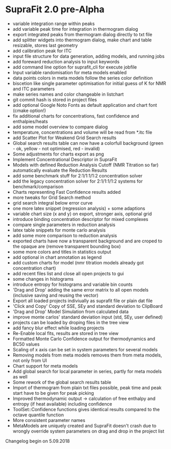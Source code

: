 # SupraFit 2.0 pre-Alpha

- variable integration range within peaks
- add variable peak time for integration in thermogram dialog
- export integrated peaks from thermogram dialog directly to txt file
- add splitter widgets into thermogram dialog, make chart and table resizable, stores last geometry
- add calibration peak for ITC
- input file structure for data generation, adding models, and running jobs
- add foreward reduction analysis to input keywords
- add command line option for suprafit_cli for execute jobfile
- Input variable randomisation for meta models enabled
- data points colors in meta models follow the series color definition
- biscetion like single parameter optimisation for initial guess of K for NMR and ITC parameters
- make series names and color changeable in listchart
- git commit hash is stored in project files
- add optional Google Noto Fonts as default application and chart font (cmake option!)
- fix additional charts for concentrations, fast confidence and enthalpies/heats
- add some model overview to compare dialog
- temperature, concentrations and volume will be read from \*.itc file
- add Scatter Plot for Weakend Grid Search results
- Global search results table can now have a colorfull background (green - ok, yellow - not optimised, red - invalid)
- Some adjustments for charts export as png
- Implement Concentrational Descriptor in SupraFit
- Models with defined Reduction Analysis Cutoff (NMR Titration so far) automatically evaluate the Reduction Results
- add some benchmark stuff for 2:1/1:1/1:2 concentration solver
- add the legacy concentration solver for 2:1/1:1/1:2 systems for benchmark/comparison
- Charts representing Fast Confidence results added
- more tweaks for Grid Search method
- grid search integral below error curve
- one more latex snippet (regression analysis) + some adaptions
- variable chart size (x and y) on export, stronger axis, optional grid
- introduce binding concentration descriptor for mixed complexes
- compare single parameters in reduction analysis
- latex table snippets for monte carlo analysis
- add some more comparison to reduction analysis
- exported charts have now a transparent background and are croped to the opaque are (remove transparent bounding box)
- some more colors and titles in statistics output
- add optional in chart annotation as legend
- add custom charts for model (nmr titration models already got concentration chart)
- add recent files list and close all open projects to gui
- some changes in histograms
- introduce entropy for histograms and variable bin counts
- 'Drag and Drop' adding the same error matrix to all open models (inclusive saving and reusing the vector)
- Export all loaded projects indiviually as suprafit file or plain dat file
- 'Click and Copy' Copy of SSE, SEy and standard deviation to ClipBoard
- 'Drag and Drop' Model Simulation from calculated data
- improve monte carlos' standard deviation input (std, SEy, user defined)
- projects can be loaded by droping files in the tree view
- add fancy blur effect while loading projects
- Re-Enable local fits, results are stored in tree view
- Formatted Monte Carlo Confidence output for thermodynamics and BC50 values
- Scaling of x axis can be set in system parameters for several models
- Removing models from meta models removes them from meta models, not only from UI
- Chart support for meta models
- Add global search for local parameter in series, partly for meta models as well
- Some rework of the global search results table
- Import of thermogram from plain txt files possible, peak time and peak start have to be given for peak picking
- Improved thermodynamic output -> calculation of free enthalpy and entropy (if heat available) including confidence
- ToolSet::Confidence functions gives identical results compared to the octave quantile function
- More consistent parameter names 
- MetaModels are uniquely created and SupraFit doesn't crash due to wrongly
override system parameters on drag and drop in the project list

Changelog begin on 5.09.2018
